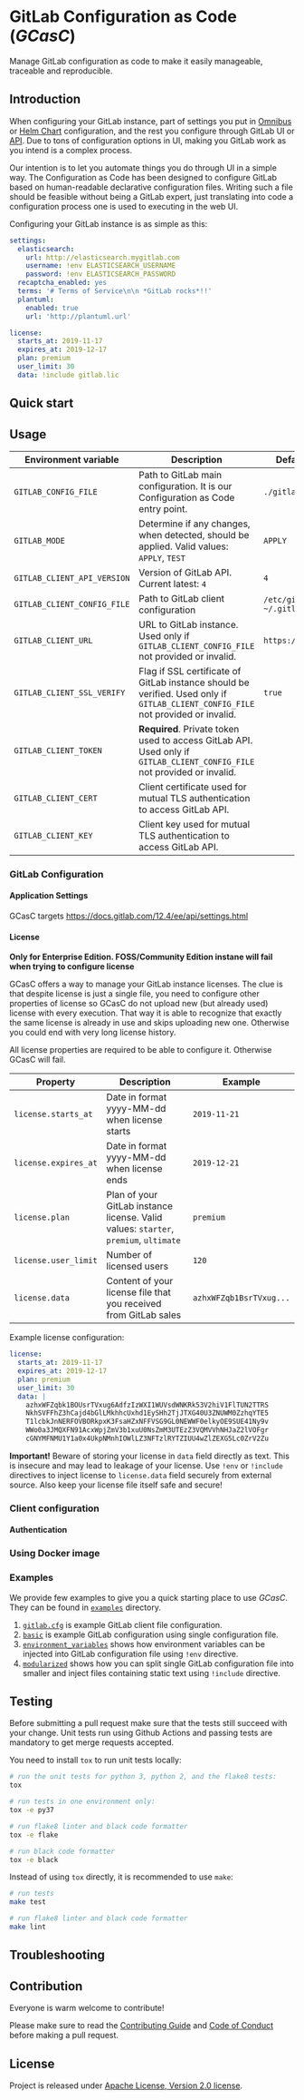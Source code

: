 # GitLab Configuration as Code (*GCasC*)

Manage GitLab configuration as code to make it easily manageable, traceable and reproducible.


## Introduction

When configuring your GitLab instance, part of settings you put in [Omnibus](https://docs.gitlab.com/12.4/omnibus/settings/README.html) 
or [Helm Chart](https://docs.gitlab.com/charts/charts/) configuration, and the rest you configure through GitLab UI 
or [API](https://docs.gitlab.com/12.4/ee/api/settings.html). Due to tons of configuration options in UI, making 
you GitLab work as you intend is a complex process.

Our intention is to let you automate things you do through UI in a simple way. The Configuration as Code 
has been designed to configure GitLab based on human-readable declarative configuration files. 
Writing such a file should be feasible without being a GitLab expert, just translating into code a configuration 
process one is used to executing in the web UI.

Configuring your GitLab instance is as simple as this:
```yaml
settings:
  elasticsearch:
    url: http://elasticsearch.mygitlab.com
    username: !env ELASTICSEARCH_USERNAME
    password: !env ELASTICSEARCH_PASSWORD
  recaptcha_enabled: yes
  terms: '# Terms of Service\n\n *GitLab rocks*!!'
  plantuml:
    enabled: true
    url: 'http://plantuml.url'

license:
  starts_at: 2019-11-17
  expires_at: 2019-12-17
  plan: premium
  user_limit: 30
  data: !include gitlab.lic
```

## Quick start


## Usage

| **Environment variable**    | **Description**                                                                                                                  | **Default value**                | **Example**                     |
|-----------------------------|----------------------------------------------------------------------------------------------------------------------------------|----------------------------------|---------------------------------|
| `GITLAB_CONFIG_FILE`        | Path to GitLab main configuration. It is our Configuration as Code entry point.                                                  | `./gitlab.yml`                   | `/home/myuser/gitlabconf.yml`   |
| `GITLAB_MODE`               | Determine if any changes, when detected, should be applied. Valid values: `APPLY`, `TEST`                                        | `APPLY`                          | `TEST`                          |
| `GITLAB_CLIENT_API_VERSION` | Version of GitLab API. Current latest: `4`                                                                                       | `4`                              | `4`                             |
| `GITLAB_CLIENT_CONFIG_FILE` | Path to GitLab client configuration                                                                                              | `/etc/gitlab.cfg, ~/.gitlab.cfg` | `/home/myuser/gitlabclient.cfg` |
| `GITLAB_CLIENT_URL`         | URL to GitLab instance. Used only if `GITLAB_CLIENT_CONFIG_FILE` not provided or invalid.                                        | `https://gitlab.com`             | https://mygitlab.mydomain.com   |
| `GITLAB_CLIENT_SSL_VERIFY`  | Flag if SSL certificate of GitLab instance should be verified. Used only if `GITLAB_CLIENT_CONFIG_FILE` not provided or invalid. | `true`                           | `false`                         |
| `GITLAB_CLIENT_TOKEN`       | **Required**. Private token used to access GitLab API. Used only if `GITLAB_CLIENT_CONFIG_FILE` not provided or invalid.         |                                  |                                 |
| `GITLAB_CLIENT_CERT`        | Client certificate used for mutual TLS authentication to access GitLab API.                                                      |                                  |                                 |
| `GITLAB_CLIENT_KEY`         | Client key used for mutual TLS authentication to access GitLab API.                                                              |                                  |                                 |


### GitLab Configuration

#### Application Settings


GCasC targets 
https://docs.gitlab.com/12.4/ee/api/settings.html

#### License

**Only for Enterprise Edition. FOSS/Community Edition instane will fail when trying to configure license**

GCasC offers a way to manage your GitLab instance licenses. The clue is that despite license is just a single file, 
you need to configure other properties of license so GCasC do not upload new (but already used) license with every 
execution. That way it is able to recognize that exactly the same license is already in use and skips uploading new one.
Otherwise you could end with very long license history.

All license properties are required to be able to configure it. Otherwise GCasC will fail.

| **Property**         | **Description**                                                                      | **Example**             |
|----------------------|--------------------------------------------------------------------------------------|-------------------------|
| `license.starts_at`  | Date in format yyyy-MM-dd when license starts                                        | `2019-11-21`            |
| `license.expires_at` | Date in format yyyy-MM-dd when license ends                                          | `2019-12-21`            |
| `license.plan`       | Plan of your GitLab instance license. Valid values: `starter`, `premium`, `ultimate` | `premium`               |
| `license.user_limit` | Number of licensed users                                                             | `120`                   |
| `license.data`       | Content of your license file that you received from GitLab sales                     | `azhxWFZqb1BsrTVxug...` |

Example license configuration:
```yaml
license:
  starts_at: 2019-11-17
  expires_at: 2019-12-17
  plan: premium
  user_limit: 30
  data: |
    azhxWFZqbk1BOUsrTVxug6AdfzIzWXI1WUVsdWNKRk53V2hiV1FlTUN2TTRS
    NkhSVFFhZ3hCajd4bGlLMkhhcUxhd1EySHh2TjJTXG40U3ZNUWM0ZzhqYTE5
    T1lcbkJnNERFOVBORkpxK3FsaHZxNFFVSG9GL0NEWWF0elkyOE9SUE41Ny9v
    WWo0a3JMQXFN91AcxWpjZmV3b1xuU0NsZmM3UTEzZ3VQMVVhNHJaZ2lVOFgr
    cGNYMFNMU1Y1a0x4UkpNMnhIOWlLZ3NFTzlRYTZIUU4wZlZEXG5Lc0ZrV2Zu
```

**Important!** Beware of storing your license in `data` field directly as text. This is insecure and may lead
to leakage of your license. Use `!env` or `!include` directives to inject license to `license.data` field securely from
external source. Also keep your license file itself safe and secure!

### Client configuration


#### Authentication


### Using Docker image


### Examples

We provide few examples to give you a quick starting place to use _GCasC_. They can be found in [`examples`](examples) directory.
1. [`gitlab.cfg`](examples/gitlab.cfg) is example GitLab client file configuration.
2. [`basic`](examples/basic/gitlab.yml) is example GitLab configuration using single configuration file.
3. [`environment_variables`](examples/environment_variables) shows how environment variables can be injected 
into GitLab configuration file using `!env` directive.
4. [`modularized`](examples/modularized) shows how you can split single GitLab configuration file into smaller 
and inject files containing static text using `!include` directive.

## Testing

Before submitting a pull request make sure that the tests still succeed with your change. 
Unit tests run using Github Actions and passing tests are mandatory 
to get merge requests accepted.

You need to install `tox` to run unit tests locally:

```bash
# run the unit tests for python 3, python 2, and the flake8 tests:
tox

# run tests in one environment only:
tox -e py37

# run flake8 linter and black code formatter
tox -e flake

# run black code formatter
tox -e black
```

Instead of using `tox` directly, it is recommended to use `make`:
```bash
# run tests
make test

# run flake8 linter and black code formatter
make lint
```

## Troubleshooting


## Contribution

Everyone is warm welcome to contribute!

Please make sure to read the [Contributing Guide](CONTRIBUTING.md) and [Code of Conduct](CODE_OF_CONDUCT.md) 
before making a pull request.

## License

Project is released under [Apache License, Version 2.0 license](LICENSE).